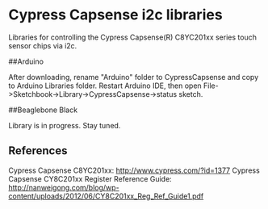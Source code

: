 Cypress Capsense i2c libraries
==============================

Libraries for controlling the Cypress Capsense(R) C8YC201xx series touch sensor chips via i2c.

##Arduino

After downloading, rename "Arduino" folder to CypressCapsense and copy to Arduino Libraries folder. Restart Arduino IDE, then open File->Sketchbook->Library->CypressCapsense->status sketch.

##Beaglebone Black

Library is in progress. Stay tuned.

## References
Cypress Capsense C8YC201xx: http://www.cypress.com/?id=1377
Cypress Capsense CY8C201xx Register Reference Guide: http://nanweigong.com/blog/wp-content/uploads/2012/06/CY8C201xx_Reg_Ref_Guide1.pdf
